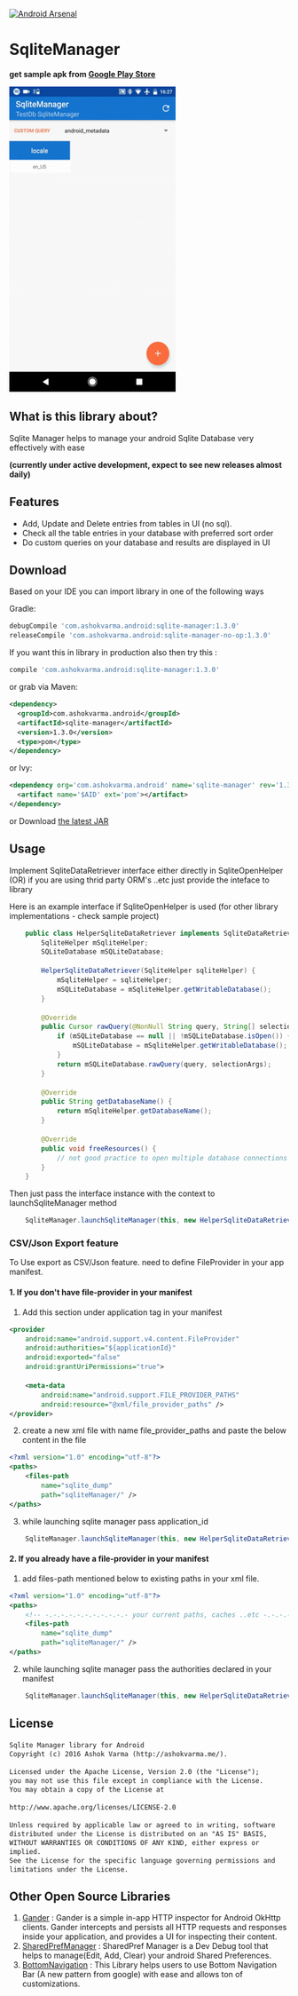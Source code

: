 [![Android Arsenal]( https://img.shields.io/badge/Android%20Arsenal-SqliteManager-green.svg?style=flat )]( https://android-arsenal.com/details/1/7021 )

# SqliteManager

**get sample apk from [Google Play Store][googlePlayStoreLink]**

<img src="https://raw.githubusercontent.com/Ashok-Varma/SqliteManager/master/sqlite_320_compressed.gif" width="300" height="550" />

## What is this library about?

Sqlite Manager helps to manage your android Sqlite Database very effectively with ease

**(currently under active development, expect to see new releases almost daily)**

## Features

* Add, Update and Delete entries from tables in UI (no sql).
* Check all the table entries in your database with preferred sort order
* Do custom queries on your database and results are displayed in UI

## Download

Based on your IDE you can import library in one of the following ways

Gradle:
```groovy
debugCompile 'com.ashokvarma.android:sqlite-manager:1.3.0'
releaseCompile 'com.ashokvarma.android:sqlite-manager-no-op:1.3.0'
```
If you want this in library in production also then try this : 
```groovy
compile 'com.ashokvarma.android:sqlite-manager:1.3.0'
```


or grab via Maven:
```xml
<dependency>
  <groupId>com.ashokvarma.android</groupId>
  <artifactId>sqlite-manager</artifactId>
  <version>1.3.0</version>
  <type>pom</type>
</dependency>
```

or Ivy:
```xml
<dependency org='com.ashokvarma.android' name='sqlite-manager' rev='1.3.0'>
  <artifact name='$AID' ext='pom'></artifact>
</dependency>
```

or Download [the latest JAR][mavenAarDownload]


## Usage

Implement SqliteDataRetriever interface either directly in SqliteOpenHelper (OR) if you are using thrid party ORM's ..etc just provide the inteface to library

Here is an example interface if SqliteOpenHelper is used (for other library implementations - check sample project)
```java
    public class HelperSqliteDataRetriever implements SqliteDataRetriever {
        SqliteHelper mSqliteHelper;
        SQLiteDatabase mSQLiteDatabase;

        HelperSqliteDataRetriever(SqliteHelper sqliteHelper) {
            mSqliteHelper = sqliteHelper;
            mSQLiteDatabase = mSqliteHelper.getWritableDatabase();
        }

        @Override
        public Cursor rawQuery(@NonNull String query, String[] selectionArgs) {
            if (mSQLiteDatabase == null || !mSQLiteDatabase.isOpen()) {
                mSQLiteDatabase = mSqliteHelper.getWritableDatabase();
            }
            return mSQLiteDatabase.rawQuery(query, selectionArgs);
        }

        @Override
        public String getDatabaseName() {
            return mSqliteHelper.getDatabaseName();
        }

        @Override
        public void freeResources() {
            // not good practice to open multiple database connections and close every time
        }
    }
```

Then just pass the interface instance with the context to launchSqliteManager method

```java
    SqliteManager.launchSqliteManager(this, new HelperSqliteDataRetriever(sqliteHelper), null);
```

### CSV/Json Export feature 
To Use export as CSV/Json feature. need to define FileProvider in your app manifest.
#### 1. If you don't have file-provider in your manifest
1. Add this section under application tag in your manifest
```xml
<provider
    android:name="android.support.v4.content.FileProvider"
    android:authorities="${applicationId}"
    android:exported="false"
    android:grantUriPermissions="true">

    <meta-data
        android:name="android.support.FILE_PROVIDER_PATHS"
        android:resource="@xml/file_provider_paths" />
</provider>
```
2. create a new xml file with name file_provider_paths and paste the below content in the file
```xml
<?xml version="1.0" encoding="utf-8"?>
<paths>
    <files-path
        name="sqlite_dump"
        path="sqliteManager/" />
</paths>
```
3. while launching sqlite manager pass application_id
```java
    SqliteManager.launchSqliteManager(this, new HelperSqliteDataRetriever(sqliteHelper), BuildConfig.APPLICATION_ID);
```
#### 2. If you already have a file-provider in your manifest
1. add files-path mentioned below to existing paths in your xml file.
```xml
<?xml version="1.0" encoding="utf-8"?>
<paths>
    <!-- -.-.-.-.-.-.-.-.-.-.- your current paths, caches ..etc -.-.-.-.-.-.-.-.-.-.- -->
    <files-path
        name="sqlite_dump"
        path="sqliteManager/" />
</paths>
```
2. while launching sqlite manager pass the authorities declared in your manifest
```java
    SqliteManager.launchSqliteManager(this, new HelperSqliteDataRetriever(sqliteHelper), "authority_string_mentioned_in_your_manifest");
```

## License

```
Sqlite Manager library for Android
Copyright (c) 2016 Ashok Varma (http://ashokvarma.me/).

Licensed under the Apache License, Version 2.0 (the "License");
you may not use this file except in compliance with the License.
You may obtain a copy of the License at

http://www.apache.org/licenses/LICENSE-2.0

Unless required by applicable law or agreed to in writing, software
distributed under the License is distributed on an "AS IS" BASIS,
WITHOUT WARRANTIES OR CONDITIONS OF ANY KIND, either express or implied.
See the License for the specific language governing permissions and
limitations under the License.
```

## Other Open Source Libraries
1. [Gander](https://github.com/Ashok-Varma/Gander) : Gander is a simple in-app HTTP inspector for Android OkHttp clients. Gander intercepts and persists all HTTP requests and responses inside your application, and provides a UI for inspecting their content.
2. [SharedPrefManager](https://github.com/Ashok-Varma/SharedPrefManager) : SharedPref Manager is a Dev Debug tool that helps to manage(Edit, Add, Clear) your android Shared Preferences.
3. [BottomNavigation](https://github.com/Ashok-Varma/BottomNavigation) : This Library helps users to use Bottom Navigation Bar (A new pattern from google) with ease and allows ton of customizations.

[mavenAarDownload]: https://repo1.maven.org/maven2/com/ashokvarma/android/sqlite-manager/1.3.0/sqlite-manager-1.3.0.aar
[googlePlayStoreLink]: https://play.google.com/store/apps/details?id=com.ashokvarma.sqlitemanager.sample
